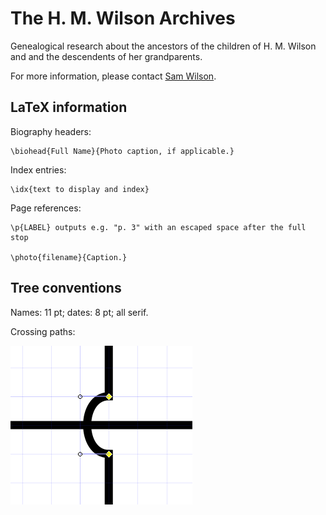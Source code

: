 The H. M. Wilson Archives
=========================

Genealogical research about the ancestors of the children of H. M. Wilson
and and the descendents of her grandparents.

For more information, please contact [Sam Wilson](https://samwilson.id.au/).

## LaTeX information

Biography headers:

	\biohead{Full Name}{Photo caption, if applicable.}

Index entries:

	\idx{text to display and index}

Page references:

	\p{LABEL} outputs e.g. "p. 3" with an escaped space after the full stop

    \photo{filename}{Caption.}

## Tree conventions

Names: 11 pt; dates: 8 pt; all serif.

Crossing paths:

![Paths crossing](misc/tree-path-jumping.png)
